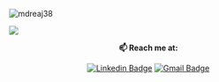<p align="left"> <img src="https://komarev.com/ghpvc/?username=mdreaj38" alt="mdreaj38" /> </p>

<img src="https://github-readme-stats.vercel.app/api?username=mdreaj38&show_icons=true&theme=dracula">

<div align="center">
  
  **📫 Reach me at:**<br>

  [![Linkedin Badge](https://img.shields.io/badge/-LinkedIn-blue?style=flat-square&logo=Linkedin&logoColor=white&link=https://www.linkedin.com/in/mdriaz38/)](https://www.linkedin.com/in/mdriaz38)
  [![Gmail Badge](https://img.shields.io/badge/-Mail-c14438?style=flat-square&logo=Gmail&logoColor=white&link=mailto:mdreaj38@gmail.com)](mailto:mdreaj38@gmail.com)
  

</div>
